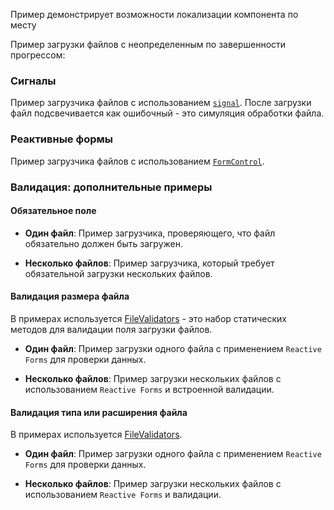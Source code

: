 Пример демонстрирует возможности локализации компонента по месту

<!-- example(file-upload-multiple-custom-text-overview) -->

Пример загрузки файлов с неопределенным по завершенности прогрессом:

<!-- example(file-upload-indeterminate-loading-overview) -->

### Сигналы

Пример загрузчика файлов с использованием [`signal`](https://angular.dev/guide/signals).
После загрузки файл подсвечивается как ошибочный - это симуляция обработки файла.

<!-- example(file-upload-single-with-signal) -->

### Реактивные формы

Пример загрузчика файлов с использованием [`FormControl`](https://angular.dev/api/forms/FormControl).

<!-- example(file-upload-cva-overview) -->

### Валидация: дополнительные примеры

#### Обязательное поле

- **Один файл**: Пример загрузчика, проверяющего, что файл обязательно должен быть загружен.

<!-- example(file-upload-single-required-reactive-validation) -->

- **Несколько файлов**: Пример загрузчика, который требует обязательной загрузки нескольких файлов.

<!-- example(file-upload-multiple-required-reactive-validation) -->

#### Валидация размера файла

В примерах используется [FileValidators](https://github.com/koobiq/angular-components/blob/main/packages/components/core/forms/validators.ts) - это набор статических методов для валидации поля загрузки файлов.

- **Один файл**: Пример загрузки одного файла с применением `Reactive Forms` для проверки данных.

<!-- example(file-upload-single-validation-reactive-forms-overview) -->

- **Несколько файлов**: Пример загрузки нескольких файлов с использованием `Reactive Forms` и встроенной валидации.

<!-- example(file-upload-multiple-default-validation-reactive-forms-overview) -->

#### Валидация типа или расширения файла

В примерах используется [FileValidators](https://github.com/koobiq/angular-components/blob/main/packages/components/core/forms/validators.ts).

- **Один файл**: Пример загрузки одного файла с применением `Reactive Forms` для проверки данных.

<!-- example(file-upload-single-accept-validation) -->

- **Несколько файлов**: Пример загрузки нескольких файлов с использованием `Reactive Forms` и валидации.

<!-- example(file-upload-multiple-accept-validation) -->
